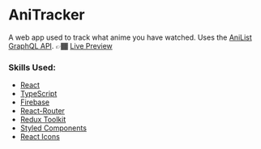 # AniTracker

A web app used to track what anime you have watched. Uses the [AniList GraphQL API](https://anilist.gitbook.io/anilist-apiv2-docs/).
👉🏾 [Live Preview](https://edgeboy47.github.io/anitracker/)

### Skills Used:
- [React](https://reactjs.org/)
- [TypeScript](https://www.typescriptlang.org/)
- [Firebase](https://firebase.google.com/)
- [React-Router](https://reactrouter.com/)
- [Redux Toolkit](https://redux-toolkit.js.org/)
- [Styled Components](https://styled-components.com/)
- [React Icons](https://react-icons.github.io/react-icons/)